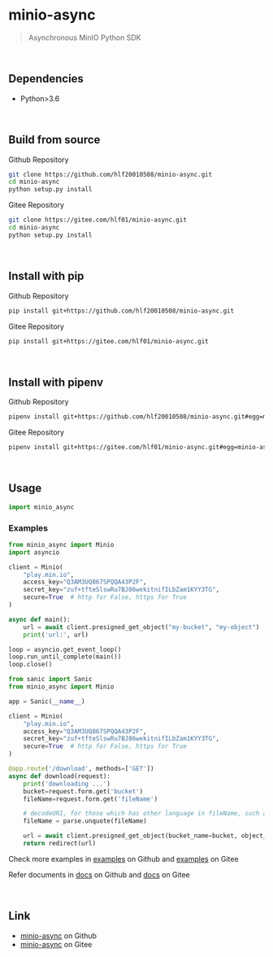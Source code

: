 # minio-async
> Asynchronous MinIO Python SDK

<br/>

## Dependencies
- Python>3.6

<br/>

## Build from source
Github Repository
```sh
git clone https://github.com/hlf20010508/minio-async.git
cd minio-async
python setup.py install
```

Gitee Repository
```sh
git clone https://gitee.com/hlf01/minio-async.git
cd minio-async
python setup.py install
```

<br/>

## Install with pip
Github Repository
```sh
pip install git+https://github.com/hlf20010508/minio-async.git
```

Gitee Repository
```sh
pip install git+https://gitee.com/hlf01/minio-async.git
```

<br/>

## Install with pipenv
Github Repository
```sh
pipenv install git+https://github.com/hlf20010508/minio-async.git#egg=minio-async
```

Gitee Repository
```sh
pipenv install git+https://gitee.com/hlf01/minio-async.git#egg=minio-async
```

<br/>

## Usage
```python
import minio_async
```

### Examples
```python
from minio_async import Minio
import asyncio

client = Minio(
    "play.min.io",
    access_key="Q3AM3UQ867SPQQA43P2F",
    secret_key="zuf+tfteSlswRu7BJ86wekitnifILbZam1KYY3TG",
    secure=True  # http for False, https for True
)

async def main():
    url = await client.presigned_get_object("my-bucket", "my-object")
    print('url:', url)

loop = asyncio.get_event_loop()
loop.run_until_complete(main())
loop.close()
```

```python
from sanic import Sanic
from minio_async import Minio

app = Sanic(__name__)

client = Minio(
    "play.min.io",
    access_key="Q3AM3UQ867SPQQA43P2F",
    secret_key="zuf+tfteSlswRu7BJ86wekitnifILbZam1KYY3TG",
    secure=True  # http for False, https for True
)

@app.route('/download', methods=['GET'])
async def download(request):
    print('downloading ...')
    bucket=request.form.get('bucket')
    fileName=request.form.get('fileName')

    # decodeURI, for those which has other language in fileName, such as Chinese, Japanese, Korean
    fileName = parse.unquote(fileName)

    url = await client.presigned_get_object(bucket_name=bucket, object_name=fileName)
    return redirect(url)
```

Check more examples in <a href="https://github.com/hlf20010508/minio-async/tree/master/examples">examples</a> on Github and <a href="https://gitee.com/hlf2001/minio-async/tree/master/examples">examples</a> on Gitee

Refer documents in <a href="https://github.com/hlf20010508/minio-async/tree/master/docs">docs</a> on Github and <a href="https://gitee.com/hlf2001/minio-async/tree/master/docs">docs</a> on Gitee

<br/>

## Link
- <a href="https://github.com/hlf20010508/minio-async.git">minio-async</a> on Github
- <a href="https://gitee.com/hlf01/minio-async.git">minio-async</a> on Gitee
